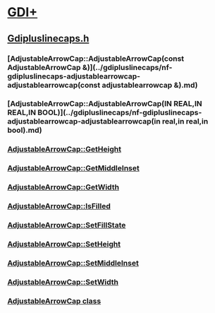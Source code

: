 # [GDI+](../_gdiplus/index.md)
## [Gdipluslinecaps.h](index.md)
### [AdjustableArrowCap::AdjustableArrowCap(const AdjustableArrowCap &)](../gdipluslinecaps/nf-gdipluslinecaps-adjustablearrowcap-adjustablearrowcap(const adjustablearrowcap &).md)
### [AdjustableArrowCap::AdjustableArrowCap(IN REAL,IN REAL,IN BOOL)](../gdipluslinecaps/nf-gdipluslinecaps-adjustablearrowcap-adjustablearrowcap(in real,in real,in bool).md)
### [AdjustableArrowCap::GetHeight](../gdipluslinecaps/nf-gdipluslinecaps-adjustablearrowcap-getheight.md)
### [AdjustableArrowCap::GetMiddleInset](../gdipluslinecaps/nf-gdipluslinecaps-adjustablearrowcap-getmiddleinset.md)
### [AdjustableArrowCap::GetWidth](../gdipluslinecaps/nf-gdipluslinecaps-adjustablearrowcap-getwidth.md)
### [AdjustableArrowCap::IsFilled](../gdipluslinecaps/nf-gdipluslinecaps-adjustablearrowcap-isfilled.md)
### [AdjustableArrowCap::SetFillState](../gdipluslinecaps/nf-gdipluslinecaps-adjustablearrowcap-setfillstate.md)
### [AdjustableArrowCap::SetHeight](../gdipluslinecaps/nf-gdipluslinecaps-adjustablearrowcap-setheight.md)
### [AdjustableArrowCap::SetMiddleInset](../gdipluslinecaps/nf-gdipluslinecaps-adjustablearrowcap-setmiddleinset.md)
### [AdjustableArrowCap::SetWidth](../gdipluslinecaps/nf-gdipluslinecaps-adjustablearrowcap-setwidth.md)
### [AdjustableArrowCap class](../gdipluslinecaps/nl-gdipluslinecaps-adjustablearrowcap.md)

